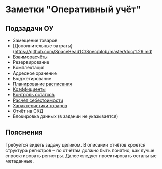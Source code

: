 # Заметки "Оперативный учёт"

## Подзадачи ОУ

- Замещение товаров
- [Дополнительные затраты}(https://github.com/SpaceHead1C/Spec/blob/master/doc/1.29.md)
- [Взаиморасчёты](https://github.com/SpaceHead1C/Spec/blob/master/doc/1.25.md)
- Резервирование
- Комплектация
- Адресное хранение
- Бюджетирование
- [Планирование расписания](https://github.com/SpaceHead1C/Spec/blob/master/doc/1.40.md)
- [Коэффициенты](https://github.com/SpaceHead1C/Spec/blob/master/doc/1.10.md)
- [Контроль остатков](https://github.com/SpaceHead1C/Spec/blob/master/doc/1.38.md)
- [Расчёт себестоимости](https://github.com/SpaceHead1C/Spec/blob/master/doc/1.7.md)
- [Характеристики товаров](https://github.com/SpaceHead1C/Spec/blob/master/doc/1.10.md)
- Отчёт на СКД
- Блокировка данных (в задании не указывается)

## Пояснения

Требуется видеть задачу целиком. В описании отчётов кроется структура регистров – по отчётам должно быть понятно, как лучше спроектировать регистры. Далее следует проектировать остальные метаданные.
